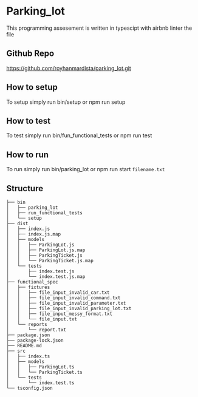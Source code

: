 # Parking_lot
This programming assesement is written in typescipt with airbnb linter the file 

## Github Repo
https://github.com/royhanmardista/parking_lot.git

## How to setup
To setup simply run bin/setup or npm run setup 

## How to test
To test simply run bin/fun_functional_tests or npm run test

## How to run 
To run simply run bin/parking_lot or npm run start `filename.txt`

## Structure
```
├── bin
│   ├── parking_lot
│   ├── run_functional_tests
│   └── setup
├── dist
│   ├── index.js
│   ├── index.js.map
│   ├── models
│   │   ├── ParkingLot.js
│   │   ├── ParkingLot.js.map
│   │   ├── ParkingTicket.js
│   │   └── ParkingTicket.js.map
│   └── tests
│       ├── index.test.js
│       └── index.test.js.map
├── functional_spec
│   ├── fixtures
│   │   ├── file_input_invalid_car.txt
│   │   ├── file_input_invalid_command.txt
│   │   ├── file_input_invalid_parameter.txt
│   │   ├── file_input_invalid_parking_lot.txt
│   │   ├── file_input_messy_format.txt
│   │   └── file_input.txt
│   └── reports
│       └── report.txt
├── package.json
├── package-lock.json
├── README.md
├── src
│   ├── index.ts
│   ├── models
│   │   ├── ParkingLot.ts
│   │   └── ParkingTicket.ts
│   └── tests
│       └── index.test.ts
└── tsconfig.json
```